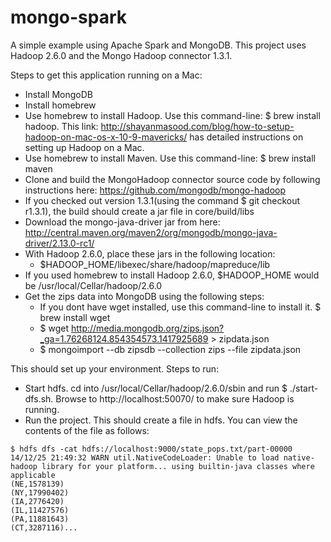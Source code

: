 mongo-spark
===========

A simple example using Apache Spark and MongoDB. This project uses Hadoop 2.6.0 and the Mongo Hadoop connector 1.3.1.

Steps to get this application running on a Mac:
- Install MongoDB
- Install homebrew 
- Use homebrew to install Hadoop. Use this command-line: $ brew install hadoop. This link: http://shayanmasood.com/blog/how-to-setup-hadoop-on-mac-os-x-10-9-mavericks/ has detailed instructions on setting up Hadoop on a Mac.
- Use homebrew to install Maven. Use this command-line: $ brew install maven
- Clone and build the MongoHadoop connector source code by following instructions here: https://github.com/mongodb/mongo-hadoop
- If you checked out version 1.3.1(using the command $ git checkout r1.3.1), the build should create a jar file in core/build/libs
- Download the mongo-java-driver jar from here: http://central.maven.org/maven2/org/mongodb/mongo-java-driver/2.13.0-rc1/
- With Hadoop 2.6.0, place these jars in the following location:
  - $HADOOP_HOME/libexec/share/hadoop/mapreduce/lib
- If you used homebrew to install Hadoop 2.6.0, $HADOOP_HOME would be /usr/local/Cellar/hadoop/2.6.0
- Get the zips data into MongoDB using the following steps:
  - If you dont have wget installed, use this command-line to install it. $ brew install wget
  - $ wget http://media.mongodb.org/zips.json?_ga=1.76268124.854354573.1417925689 > zipdata.json
  - $ mongoimport --db zipsdb --collection zips --file zipdata.json
  
This should set up your environment. Steps to run:
  - Start hdfs. cd into /usr/local/Cellar/hadoop/2.6.0/sbin and run $ ./start-dfs.sh. Browse to http://localhost:50070/ to make sure Hadoop is running.
  - Run the project. This should create a file in hdfs. You can view the contents of the file as follows:
````
$ hdfs dfs -cat hdfs://localhost:9000/state_pops.txt/part-00000
14/12/25 21:49:32 WARN util.NativeCodeLoader: Unable to load native-hadoop library for your platform... using builtin-java classes where applicable
(NE,1578139)
(NY,17990402)
(IA,2776420)
(IL,11427576)
(PA,11881643)
(CT,3287116)...
````
